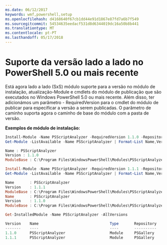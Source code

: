 ```yaml
---
ms.date: 06/12/2017
keywords: wmf,powershell,setup
ms.openlocfilehash: d4168640f67cb1dd44e91d1867e87fd7a6b7f549
ms.sourcegitcommit: 54534635eedacf531d8d6344019dc16a50b8b441
ms.translationtype: MT
ms.contentlocale: pt-PT
ms.lasthandoff: 05/17/2018
---
```

# <a name="side-by-side-version-support-on-powershell-50-or-newer"></a>Suporte da versão lado a lado no PowerShell 5.0 ou mais recente

Está agora lado a lado (SxS) módulo suporte para a versão no módulo de instalação, atualização-Module e cmdlets do módulo de publicação que são executados no Windows PowerShell 5.0 ou mais recente.
Além disso, ter adicionámos um parâmetro - RequiredVersion para o cmdlet do módulo de publicar para especificar a versão a serem publicadas. O parâmetro de caminho suporta agora o caminho de base do módulo com a pasta de versão.

**Exemplos de módulo de instalação:**
```powershell
Install-Module -Name PSScriptAnalyzer -RequiredVersion 1.1.0 -Repository PSGallery
Get-Module -ListAvailable -Name PSScriptAnalyzer | Format-List Name,Version,ModuleBase

Name : PSScriptAnalyzer
Version : 1.1.0
ModuleBase : C:\Program Files\WindowsPowerShell\Modules\PSScriptAnalyzer\1.1.0

Install-Module -Name PSScriptAnalyzer -RequiredVersion 1.1.1 -Repository PSGallery
Get-Module -ListAvailable -Name PSScriptAnalyzer | Format-List Name,Version,ModuleBase

Name       : PSScriptAnalyzer
Version    : 1.1.1
ModuleBase : C:\Program Files\WindowsPowerShell\Modules\PSScriptAnalyzer\1.1.1
Name       : PSScriptAnalyzer
Version    : 1.1.0
ModuleBase : C:\Program Files\WindowsPowerShell\Modules\PSScriptAnalyzer\1.1.0

Get-InstalledModule -Name PSScriptAnalyzer -AllVersions

Version    Name                                Type       Repository           Description
-------    ----                                ----       ----------           -----------
1.1.0      PSScriptAnalyzer                    Module     PSGallery            PSScriptAnalyzer provides script analysis...
1.1.1      PSScriptAnalyzer                    Module     PSGallery            PSScriptAnalyzer provides script analysis...
```
